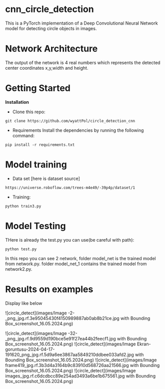# cnn_circle_detection
This is a PyTorch implementation of a Deep Convolutional Neural Network model for detecting circle objects in images.

# Network Architecture

The output of the network is 4 real numbers which represents the detected center coordinates x,y,width and height.

# Getting Started

**Installation**
- Clone this repo:
```shell
git clone https://github.com/wyattPol/circle_detection_cnn
```

- Requirements
Install the dependencies by running the following command:
```shell
pip install -r requirements.txt
```

# Model training
- Data set
[here is dataset source]

```shell
https://universe.roboflow.com/trees-m4e49/-39p4p/dataset/1
```

- Training:

```shell
python train3.py
```

# Model Testing

THere is already the test.py you can use(be careful with path):

```shell
python test.py
``` 
In this repo you can see 2 network, folder model_net is the trained model from network.py.
folder model_net_1 contains the trained model from network2.py.

# Results on examples

Display like below 

![circle_detect](images/Image -2-_png_jpg.rf.3e95045430f4150989887ab0ab8b21ce.jpg with Bounding Box_screenshot_16.05.2024.png)

![circle_detect](images/Image -32-_png_jpg.rf.9d9559d190bce5e91f27ea44b2feecf1.jpg with Bounding Box_screenshot_16.05.2024.png)
![circle_detect](images/Image Ekran-goruntusu-2024-04-17-191620_png_jpg.rf.5d9a6ee3867aa5849210ddbee033afd2.jpg with Bounding Box_screenshot_16.05.2024.png)
![circle_detect](images/Image frame419_jpg.rf.3b3d4a3164b9c83910d568726aa21566.jpg with Bounding Box_screenshot_16.05.2024.png)
![circle_detect](images/Image images_jpg.rf.c6dcdbcc89e254ad3493a6be1b675561.jpg with Bounding Box_screenshot_16.05.2024.png)
